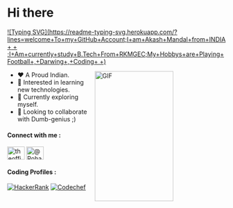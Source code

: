 # Hi there <img src="https://emojis.slackmojis.com/emojis/images/1531849430/4246/blob-sunglasses.gif?1531849430" width="10px"/>

[![Typing SVG](https://readme-typing-svg.herokuapp.com/?lines=welcome+To+my+GitHub+Account;I+am+Akash+Mandal+from+INDIA+ + ;I+Am+currently+study+B.Tech+From+RKMGEC;My+Hobbys+are+Playing+Football+,+Darwing+,+Coding+    +)](https://git.io/typing-svg)


<img align="right" alt="GIF" src="https://github.com/ROHAN0011/ROHAN0011/blob/774b5cbe8c52f960321a3a8e31243c0eb3a9fad8/Flag%20of%20India.gif" width="60%" height="300"/>

- ♥ A Proud Indian.
- 👀 Interested in learning new technologies.
- 🌱 Currently exploring myself.
- 💞️ Looking to collaborate with Dumb-genius ;)





<h4 align="left">Connect with me :</h4>
<p align="left">
<a href="https://www.linkedin.com/in/theofficialrohan-kasabe1001ac" target="blank"><img align="center" src="https://raw.githubusercontent.com/rahuldkjain/github-profile-readme-generator/master/src/images/icons/Social/linked-in-alt.svg" alt="theofficialrohan-kasabe1001ac" height="30" width="40" /></a>  
<a href="https://twitter.com/@RohanKasabe1001" target="blank"><img align="center" src="https://raw.githubusercontent.com/rahuldkjain/github-profile-readme-generator/master/src/images/icons/Social/twitter.svg" alt="@RohanKasabe1001" height="30" width="40" /></a>
</p>


<h4><b>Coding Profiles :</b></h4>

[![HackerRank](https://img.shields.io/badge/-Hackerrank-2EC866?style=for-the-badge&logo=HackerRank&logoColor=black)](https://www.hackerrank.com/rohankasabe1001)
[![Codechef](https://img.shields.io/badge/-CodeChef-5B4638?style=for-the-badge&logo=CodeChef&logoColor=white)](https://www.codechef.com/users/ronybhaai_1001)
